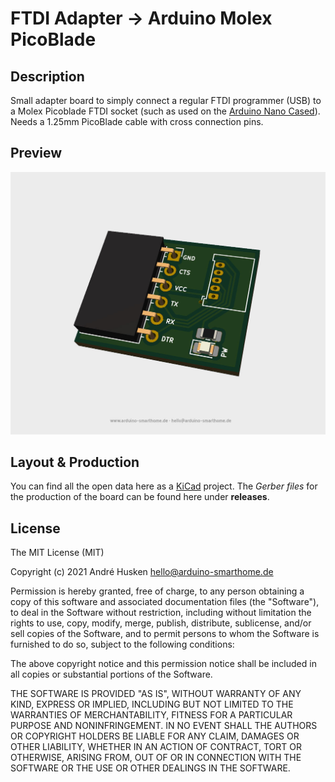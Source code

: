 # FTDI Adapter -> Arduino Molex PicoBlade

## Description

Small adapter board to simply connect a regular FTDI programmer (USB) to a Molex Picoblade FTDI socket (such as  used on the [Arduino Nano Cased](https://github.com/ArduinoSmarthomeDe/arduino-nano-cased)). Needs a 1.25mm PicoBlade cable with cross connection pins.

## Preview

![](https://github.com/ArduinoSmarthomeDe/arduino-ftdi-adapter/blob/main/preview.jpg)

## Layout & Production 

You can find all the open data here as a [KiCad](http://kicad.github.io) project. The *Gerber files* for the production of the board can be found here under **releases**.

## License

The MIT License (MIT)

Copyright (c) 2021 André Husken hello@arduino-smarthome.de

Permission is hereby granted, free of charge, to any person obtaining a copy of this software and associated documentation files (the "Software"), to deal in the Software without restriction, including without limitation the rights to use, copy, modify, merge, publish, distribute, sublicense, and/or sell copies of the Software, and to permit persons to whom the Software is furnished to do so, subject to the following conditions:

The above copyright notice and this permission notice shall be included in all copies or substantial portions of the Software.

THE SOFTWARE IS PROVIDED "AS IS", WITHOUT WARRANTY OF ANY KIND, EXPRESS OR IMPLIED, INCLUDING BUT NOT LIMITED TO THE WARRANTIES OF MERCHANTABILITY, FITNESS FOR A PARTICULAR PURPOSE AND NONINFRINGEMENT. IN NO EVENT SHALL THE AUTHORS OR COPYRIGHT HOLDERS BE LIABLE FOR ANY CLAIM, DAMAGES OR OTHER LIABILITY, WHETHER IN AN ACTION OF CONTRACT, TORT OR OTHERWISE, ARISING FROM, OUT OF OR IN CONNECTION WITH THE SOFTWARE OR THE USE OR OTHER DEALINGS IN THE SOFTWARE.

